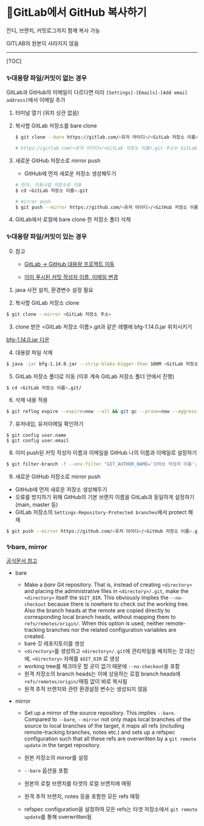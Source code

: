 # 📌GitLab에서 GitHub 복사하기

잔디, 브랜치, 커밋로그까지 함께 복사 가능

GITLAB의 원본이 사라지지 않음

-------------------------------------

[TOC]



### ✨대용량 파일/커밋이 없는 경우

GitLab과 GitHub의 이메일이 다르다면 미리 `[Settings]-[Emails]-[Add email address]`에서 이메일 추가

1. 터미널 열기 (위치 상관 없음)

2. 복사할 GitLab 저장소를 bare clone

   ```bash
   $ git clone --bare https://gitlab.com/<유저 아이디>/<GitLab 저장소 이름>.git
   
   # https://gitlab.com/<유저 아이디>/<GitLab 저장소 이름>.git 주소는 GitLab 저장소 주소
   ```

3. 새로운 GitHub 저장소로 mirror push

   - GitHub에 먼저 새로운 저장소 생성해두기

   ```bash
   # 먼저, 이동시킬 저장소로 이동
   $ cd <GitLab 저장소 이름>.git
   
   # mirror push
   $ git push --mirror https://github.com/<유저 아이디>/<GitHub 저장소 이름>.git
   ```

4. GitLab에서 로컬에 bare clone 한 저장소 폴더 삭제





### ✨대용량 파일/커밋이 있는 경우

0. 참고

   - [GitLab -> GitHub 대용량 프로젝트 이동](https://coding-nurse.tistory.com/m/431)

   - [이미 푸시된 커밋 작성자 이름, 이메일 변경](https://devsmin.tistory.com/65)

1. java 사전 설치, 환경변수 설정 필요

2. 복사할 GitLab 저장소 clone

```bash
$ git clone --mirror <GitLab 저장소 주소>
```

3. clone 받은 <GitLab 저장소 이름>.git과 같은 레벨에 bfg-1.14.0.jar 위치시키기

[bfg-1.14.0.jar 다운](https://rtyley.github.io/bfg-repo-cleaner/)

4. 대용량 파일 삭제

```bash
$ java -jar bfg-1.14.0.jar --strip-blobs-bigger-than 100M <GitLab 저장소 이름>.git/
```

5. GitLab 저장소 폴더로 이동 (이후 계속 GitLab 저장소 폴더 안에서 진행)

```bash
$ cd <GitLab 저장소 이름>.git/
```

6. 삭제 내용 적용

```bash
$ git reflog expire --expire=now --all && git gc --prune=now --aggressive
```

7. 유저네임, 유저이메일 확인하기

```
$ git config user.name
$ git config user.email
```

8. 이미 push된 커밋 작성자 이름과 이메일을 GitHub 나의 이름과 이메일로 설정하기

```bash
$ git filter-branch -f --env-filter "GIT_AUTHOR_NAME='깃허브 작성자 이름'; GIT_AUTHOR_EMAIL='깃허브 작성자 이메일'; GIT_COMMITTER_NAME='깃허브 작성자 이름'; GIT_COMMITTER_EMAIL='깃허브 작성자 이메일';" HEAD
```

9. 새로운 GitHub 저장소로 mirror push

- GitHub에 먼저 새로운 저장소 생성해두기
- 오류를 방지하기 위해 GitHub의 기본 브랜치 이름을 GitLab과 동일하게 설정하기(main, master 등)
- GitLab 저장소의 `Settings-Repository-Protected branches`에서 protect 해제

```bash
$ git push --mirror https://github.com/<유저 아이디>/<GitHub 저장소 이름>.git
```





### ✨bare, mirror

[공식문서 참고](https://git-scm.com/docs/git-clone#Documentation/git-clone.txt---bare)

- bare
  - Make a *bare* Git repository. That is, instead of creating `<directory>` and placing the administrative files in `<directory>/.git`, make the `<directory>` itself the `$GIT_DIR`. This obviously implies the `--no-checkout` because there is nowhere to check out the working tree. Also the branch heads at the remote are copied directly to corresponding local branch heads, without mapping them to `refs/remotes/origin/`. When this option is used, neither remote-tracking branches nor the related configuration variables are created.
  - bare 깃 레포지토리를 생성
  - `<directory>`를 생성하고 `<directory>/.git`에 관리파일을 배치하는 것 대신에, `<directory>` 자체를 `$GIT_DIR` 로 생성
  - working tree를 체크아웃 할 곳이 없기 때문에 `--no-checkout`을 포함
  - 원격 저장소의 branch heads는 이에 상응하는 로컬 branch heads에 `refs/remotes/origin/`매핑 없이 바로 복사됨
  - 원격 추적 브랜치와 관련 환경설정 변수는 생성되지 않음



- mirror

  - Set up a mirror of the source repository. This implies `--bare`. Compared to `--bare`, `--mirror` not only maps local branches of the source to local branches of the target, it maps all refs (including remote-tracking branches, notes etc.) and sets up a refspec configuration such that all these refs are overwritten by a `git remote update` in the target repository.

  - 원본 저장소의 mirror를 설정

  - `--bare` 옵션을 포함
  - 원본의 로컬 브랜치를 타겟의 로컬 브랜치에 매핑
  - 원격 추적 브랜치, notes 등을 포함한 모든 refs 매핑
  - refspec configuration을 설정하여 모든 refs는 타겟 저장소에서 `git remote update`를 통해 overwritten됨